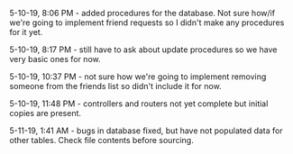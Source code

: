 5-10-19, 8:06 PM - added procedures for the database. Not sure how/if we're going to implement friend requests
so I didn't make any procedures for it yet.

5-10-19, 8:17 PM - still have to ask about update procedures so we have very basic ones for now.

5-10-19, 10:37 PM - not sure how we're going to implement removing someone from the friends list so didn't include it for now.

5-10-19, 11:48 PM - controllers and routers not yet complete but initial copies are present.

5-11-19, 1:41 AM - bugs in database fixed, but have not populated data for other tables. Check file contents before sourcing.